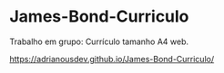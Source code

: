 # James-Bond-Curriculo
Trabalho em grupo: Currículo tamanho A4 web.

https://adrianousdev.github.io/James-Bond-Curriculo/

